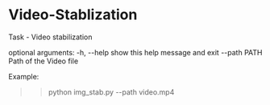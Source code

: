 # Video-Stablization

Task - Video stabilization

optional arguments:
  -h, --help   show this help message and exit
  --path PATH  Path of the Video file

Example:
>> python img_stab.py --path video.mp4
